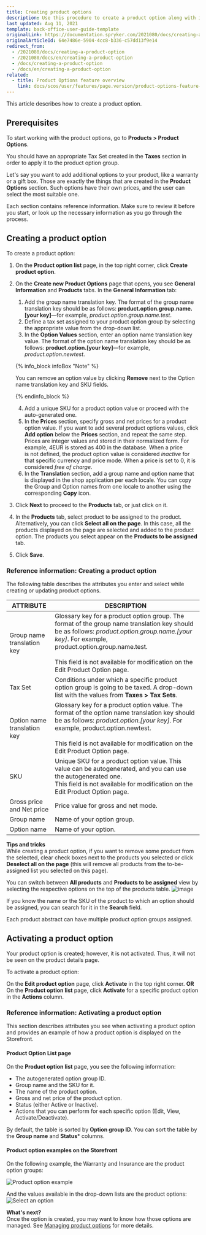```yaml
---
title: Creating product options
description: Use this procedure to create a product option along with its values in the Back Office.
last_updated: Aug 11, 2021
template: back-office-user-guide-template
originalLink: https://documentation.spryker.com/2021080/docs/creating-a-product-option
originalArticleId: 64e7486e-5904-4cc8-b336-c57dd13f9e14
redirect_from:
  - /2021080/docs/creating-a-product-option
  - /2021080/docs/en/creating-a-product-option
  - /docs/creating-a-product-option
  - /docs/en/creating-a-product-option
related:
  - title: Product Options feature overview
    link: docs/scos/user/features/page.version/product-options-feature-overview.html
---
```


This article describes how to create a product option.

## Prerequisites

To start working with the product options, go to **Products&nbsp;<span aria-label="and then">></span> Product Options**.

You should have an appropriate Tax Set created in the **Taxes** section in order to apply it to the product option group.

Let's say you want to add additional options to your product, like a warranty or a gift box. Those are exactly the things that are created in the **Product Options** section. Such options have their own prices, and the user can select the most suitable one.

Each section contains reference information. Make sure to review it before you start, or look up the necessary information as you go through the process.

## Creating a product option

To create a product option:

1. On the **Product option list** page, in the top right corner, click **Create product option**.
2. On the **Create new Product Options** page that opens, you see **General Information** and **Products** tabs.
In the **General Information** tab:
    1. Add the group name translation key. The format of the group name translation key should be as follows: **product.option.group.name.[your key]**—for example, *product.option.group.name.test*.
    2. Define a tax set assigned to your product option group by selecting the appropriate value from the drop-down list.
    3. In the **Option Values** section, enter an option name translation key value. The format of the option name translation key should be as follows: **product.option.[your key]**—for example, *product.option.newtest*.

    {% info_block infoBox "Note" %}

    You can remove an option value by clicking **Remove** next to the Option name translation key and SKU fields.

    {% endinfo_block %}

    4. Add a unique SKU for a product option value or proceed with the auto-generated one.
    5. In the **Prices** section, specify gross and net prices for a product option value. If you want to add several product options values, click **Add option** below the **Prices** section, and repeat the same step.
Prices are integer values and stored in their normalized form. For example, 4EUR is stored as 400 in the database.
When a price is not defined, the product option value is considered *inactive* for that specific currency and price mode. When a price is set to 0, it is considered *free of charge*.
    6. In the **Translation** section, add a group name and option name that is displayed in the shop application per each locale. You can copy the Group and Option names from one locale to another using the corresponding **Copy** icon.
3. Click **Next** to proceed to the **Products** tab, or just click on it.
4. In the **Products** tab, select product to be assigned to the product.
    Alternatively, you can click **Select all on the page**. In this case, all the products displayed on the page are selected and added to the product option. The products you select appear on the **Products to be assigned** tab.
5. Click **Save**.

### Reference information: Creating a product option

The following table describes the attributes you enter and select while creating or updating product options.

| ATTRIBUTE | DESCRIPTION |
| --- | --- |
| Group name translation key | Glossary key for a product option group. The format of the group name translation key should be as follows: *product.option.group.name.[your key]*. For example, product.option.group.name.test.<br><br>This field is not available for modification on the Edit Product Option page. |
| Tax Set | Conditions under which a specific product option group is going to be taxed. A drop-down list with the values from **Taxes&nbsp;<span aria-label="and then">></span> Tax Sets**. |
| Option name translation key | Glossary key for a product option value. The format of the option name translation key should be as follows: *product.option.[your key]*. For example, product.option.newtest.<br><br>This field is not available for modification on the Edit Product Option page. |
| SKU | Unique SKU for a product option value. This value can be autogenerated, and you can use the autogenerated one.<br>This field is not available for modification on the Edit Product Option page. |
| Gross price and Net price | Price value for gross and net mode.|
|Group name | Name of your option group. |
| Option name | Name of your option. |

**Tips and tricks**
<br>While creating a product option, if you want to remove some product from the selected, clear check boxes next to the products you selected or click **Deselect all on the page** (this will remove all products from the to-be-assigned list you selected on this page).

You can switch between **All products** and **Products to be assigned** view by selecting the respective options on the top of the products table.
![image](https://spryker.s3.eu-central-1.amazonaws.com/docs/User+Guides/Back+Office+User+Guides/Products/Products/Product+Options/Creating+a+product+option/product-to-be-assigned-tab.png)

If you know the name or the SKU of the product to which an option should be assigned, you can search for it in the **Search** field.

Each product abstract can have multiple product option groups assigned.

## Activating a product option
Your product option is created; however, it is not activated. Thus, it will not be seen on the product details page.

To activate a product option:

On the **Edit product option** page, click **Activate** in the top right corner.
**OR**
On the **Product option list** page, click **Activate** for a specific product option in the **Actions** column.

### Reference information: Activating a product option

This section describes attributes you see when activating a product option and provides an example of how a product option is displayed on the Storefront.

#### Product Option List page

On the **Product option list** page, you see the following information:
* The autogenerated option group ID.
* Group name and the SKU for it.
* The name of the product option.
* Gross and net price of the product option.
* Status (either Active or Inactive).
* Actions that you can perform for each specific option (Edit, View, Activate/Deactivate).

By default, the table is sorted by **Option group ID**. You can sort the table by the **Group name** and **Status*** columns.

#### Product option examples on the Storefront

On the following example, the Warranty and Insurance are the product option groups:

![Product option example](https://spryker.s3.eu-central-1.amazonaws.com/docs/User+Guides/Back+Office+User+Guides/Products/Products/Product+Options/Product+Options%3A+Reference+Information/product-option-example.png)

And the values available in the drop-down lists are the product options:
![Select an option](https://spryker.s3.eu-central-1.amazonaws.com/docs/User+Guides/Back+Office+User+Guides/Products/Products/Product+Options/Product+Options%3A+Reference+Information/select-option-drop-down.png)

**What's next?**
<br>Once the option is created, you may want to know how those options are managed. See [Managing product options](/docs/scos/user/back-office-user-guides/{{page.version}}/catalog/product-options/managing-product-options.html) for more details.
